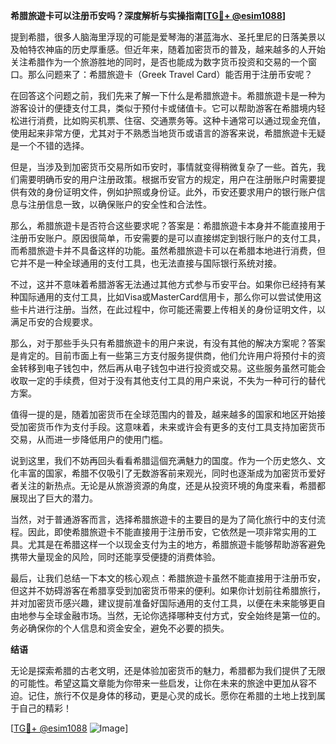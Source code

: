 **希腊旅遊卡可以注册币安吗？深度解析与实操指南[[TG💪+ @esim1088](https://t.me/s/esim1088)]**

提到希腊，很多人脑海里浮现的可能是爱琴海的湛蓝海水、圣托里尼的日落美景以及帕特农神庙的历史厚重感。但近年来，随着加密货币的普及，越来越多的人开始关注希腊作为一个旅游胜地的同时，是否也能成为数字货币投资和交易的一个窗口。那么问题来了：希腊旅遊卡（Greek Travel Card）能否用于注册币安呢？

在回答这个问题之前，我们先来了解一下什么是希腊旅遊卡。希腊旅遊卡是一种为游客设计的便捷支付工具，类似于预付卡或储值卡。它可以帮助游客在希腊境内轻松进行消费，比如购买机票、住宿、交通票务等。这种卡通常可以通过现金充值，使用起来非常方便，尤其对于不熟悉当地货币或语言的游客来说，希腊旅遊卡无疑是一个不错的选择。

但是，当涉及到加密货币交易所如币安时，事情就变得稍微复杂了一些。首先，我们需要明确币安的用户注册政策。根据币安官方的规定，用户在注册账户时需要提供有效的身份证明文件，例如护照或身份证。此外，币安还要求用户的银行账户信息与注册信息一致，以确保账户的安全性和合法性。

那么，希腊旅遊卡是否符合这些要求呢？答案是：希腊旅遊卡本身并不能直接用于注册币安账户。原因很简单，币安需要的是可以直接绑定到银行账户的支付工具，而希腊旅遊卡并不具备这样的功能。虽然希腊旅遊卡可以在希腊本地进行消费，但它并不是一种全球通用的支付工具，也无法直接与国际银行系统对接。

不过，这并不意味着希腊游客无法通过其他方式参与币安平台。如果你已经持有某种国际通用的支付工具，比如Visa或MasterCard信用卡，那么你可以尝试使用这些卡片进行注册。当然，在此过程中，你可能还需要上传相关的身份证明文件，以满足币安的合规要求。

那么，对于那些手头只有希腊旅遊卡的用户来说，有没有其他的解决方案呢？答案是肯定的。目前市面上有一些第三方支付服务提供商，他们允许用户将预付卡的资金转移到电子钱包中，然后再从电子钱包中进行投资或交易。这些服务虽然可能会收取一定的手续费，但对于没有其他支付工具的用户来说，不失为一种可行的替代方案。

值得一提的是，随着加密货币在全球范围内的普及，越来越多的国家和地区开始接受加密货币作为支付手段。这意味着，未来或许会有更多的支付工具支持加密货币交易，从而进一步降低用户的使用门槛。

说到这里，我们不妨再回头看看希腊這個充满魅力的国度。作为一个历史悠久、文化丰富的国家，希腊不仅吸引了无数游客前来观光，同时也逐渐成为加密货币爱好者关注的新热点。无论是从旅游资源的角度，还是从投资环境的角度来看，希腊都展现出了巨大的潜力。

当然，对于普通游客而言，选择希腊旅遊卡的主要目的是为了简化旅行中的支付流程。因此，即使希腊旅遊卡不能直接用于注册币安，它依然是一项非常实用的工具。尤其是在希腊这样一个以现金支付为主的地方，希腊旅遊卡能够帮助游客避免携带大量现金的风险，同时还能享受便捷的消费体验。

最后，让我们总结一下本文的核心观点：希腊旅遊卡虽然不能直接用于注册币安，但这并不妨碍游客在希腊享受到加密货币带来的便利。如果你计划前往希腊旅行，并对加密货币感兴趣，建议提前准备好国际通用的支付工具，以便在未来能够更自由地参与全球金融市场。当然，无论你选择哪种支付方式，安全始终是第一位的。务必确保你的个人信息和资金安全，避免不必要的损失。

**结语**

无论是探索希腊的古老文明，还是体验加密货币的魅力，希腊都为我们提供了无限的可能性。希望这篇文章能为你带来一些启发，让你在未来的旅途中更加从容不迫。记住，旅行不仅是身体的移动，更是心灵的成长。愿你在希腊的土地上找到属于自己的精彩！

[[TG💪+ @esim1088](https://t.me/s/esim1088) ![Image](https://i.postimg.cc/4NQfJmqS/Snipaste-2025-05-13-00-14-12.png)]